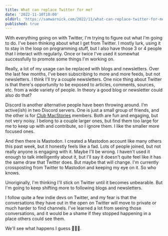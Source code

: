 ```yaml
---
title: What can replace Twitter for me?
date: '2022-11-10T10:00'
oldUrl: 'https://samwarnick.com/2022/11/what-can-replace-twitter-for-me'
published: true
---
```


With everything going on with Twitter, I'm trying to figure out what I'm going to do. I've been thinking about what I get from Twitter. I mostly lurk, using it to stay in the loop on programming stuff, but I also have those 3 or 4 people that I interact with regularly. Once or twice I've used it somewhat successfully to promote some things I'm working on.

Really, a lot of my usage can be replaced with blogs and newsletters. Over the last few months, I've been subscribing to more and more feeds, but not newsletters. I think I'll try a couple newsletters. One nice thing about Twitter is that there's opportunity to be exposed to articles, comments, sources, etc. from a wide variety of people. In theory a good blog or newsletter could also do that?

Discord is another alternative people have been throwing around. I'm active(ish) in two Discord servers. One is just a small group of friends, and the other is for [Club MacStories](https://club.macstories.net/about) members. Both are fun and engaging, but not very noisy. I belong to a couple larger ones, but find them too large for me to keep up with and contribute, so I ignore them. I like the smaller more focused ones.

And then there is Mastodon. I created a Mastodon account like many others this past week, but it honestly feels like a fad. Lots of people joined, but not really anyone is engaging with it. Maybe I'll be wrong. I haven't used it enough to talk intelligently about it, but I'll say it doesn't quite feel like it has the same draw that Twitter does. But maybe that will change. I'm currently crossposting from Twitter to Mastodon and keeping my eye on it. So who knows.

Unoriginally, I'm thinking I'll stick on Twitter until it becomes unbearable. But I'm going to keep shifting more to following blogs and newsletters.

I follow quite a few indie devs on Twitter, and my fear is that the conversations they have out in the open on Twitter will move to private or much harder to find channels. I've learned a lot from seeing those conversations, and it would be a shame if they stopped happening in a place others could see them.

We'll see what happens I guess 🤷🏻‍♂️.
